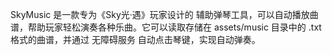 SkyMusic 是一款专为《Sky光·遇》玩家设计的 辅助弹琴工具，可以自动播放曲谱，帮助玩家轻松演奏各种乐曲。它可以读取存储在 assets/music 目录中的 .txt 格式的曲谱，并通过 无障碍服务 自动点击琴键，实现自动弹奏。
